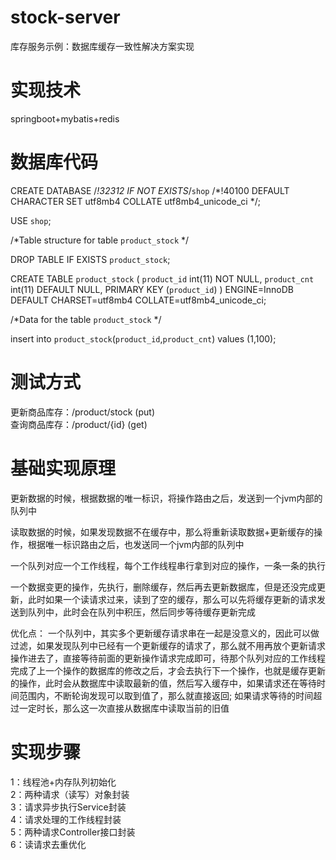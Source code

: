 # stock-server
库存服务示例：数据库缓存一致性解决方案实现

# 实现技术
springboot+mybatis+redis  

# 数据库代码
  CREATE DATABASE /*!32312 IF NOT EXISTS*/`shop` /*!40100 DEFAULT CHARACTER SET utf8mb4 COLLATE utf8mb4_unicode_ci */;  

  USE `shop`;

  /*Table structure for table `product_stock` */

  DROP TABLE IF EXISTS `product_stock`;

  CREATE TABLE `product_stock` (
    `product_id` int(11) NOT NULL,
    `product_cnt` int(11) DEFAULT NULL,
    PRIMARY KEY (`product_id`)
  ) ENGINE=InnoDB DEFAULT CHARSET=utf8mb4 COLLATE=utf8mb4_unicode_ci;

  /*Data for the table `product_stock` */

  insert  into `product_stock`(`product_id`,`product_cnt`) values (1,100);
 
# 测试方式
  更新商品库存：/product/stock   (put)  
  查询商品库存：/product/{id}    (get)  

# 基础实现原理

  更新数据的时候，根据数据的唯一标识，将操作路由之后，发送到一个jvm内部的队列中

  读取数据的时候，如果发现数据不在缓存中，那么将重新读取数据+更新缓存的操作，根据唯一标识路由之后，也发送同一个jvm内部的队列中

  一个队列对应一个工作线程，每个工作线程串行拿到对应的操作，一条一条的执行
  
  一个数据变更的操作，先执行，删除缓存，然后再去更新数据库，但是还没完成更新，此时如果一个读请求过来，读到了空的缓存，那么可以先将缓存更新的请求发送到队列中，此时会在队列中积压，然后同步等待缓存更新完成
  
  优化点：
    一个队列中，其实多个更新缓存请求串在一起是没意义的，因此可以做过滤，如果发现队列中已经有一个更新缓存的请求了，那么就不用再放个更新请求操作进去了，直接等待前面的更新操作请求完成即可，待那个队列对应的工作线程完成了上一个操作的数据库的修改之后，才会去执行下一个操作，也就是缓存更新的操作，此时会从数据库中读取最新的值，然后写入缓存中，如果请求还在等待时间范围内，不断轮询发现可以取到值了，那么就直接返回; 如果请求等待的时间超过一定时长，那么这一次直接从数据库中读取当前的旧值
 
#  实现步骤
  1：线程池+内存队列初始化  
  2：两种请求（读写）对象封装  
  3：请求异步执行Service封装  
  4：请求处理的工作线程封装  
  5：两种请求Controller接口封装  
  6：读请求去重优化  
